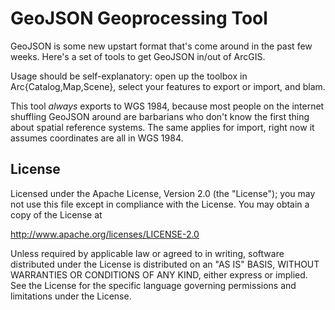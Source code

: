 GeoJSON Geoprocessing Tool
==========================

GeoJSON is some new upstart format that's come around in the past few weeks. Here's a set of tools to get GeoJSON in/out of ArcGIS.

Usage should be self-explanatory: open up the toolbox in Arc{Catalog,Map,Scene}, select your features to export or import, and blam.

This tool _always_ exports to WGS 1984, because most people on the internet shuffling GeoJSON around are barbarians who don't know the first thing about spatial reference systems. The same applies for import, right now it assumes coordinates are all in WGS 1984.

License
-------

Licensed under the Apache License, Version 2.0 (the "License"); you may not use this file except in compliance with the License. You may obtain a copy of the License at

   http://www.apache.org/licenses/LICENSE-2.0

Unless required by applicable law or agreed to in writing, software distributed under the License is distributed on an "AS IS" BASIS, WITHOUT WARRANTIES OR CONDITIONS OF ANY KIND, either express or implied. See the License for the specific language governing permissions and limitations under the License.

